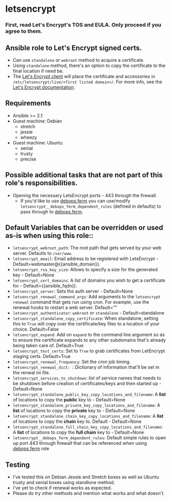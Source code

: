# letsencrypt

### First, read Let's Encrypt's TOS and EULA. Only proceed if you agree to them.

## Ansible role to Let's Encrypt signed certs.
* Can use `standalone` or `webroot` method to acquire a certificate.
* Using `standalone` method, there's an option to copy the certificate to the final location if need be.
* The [Let's Encrypt client](https://github.com/letsencrypt/letsencrypt) will place the certificate and accessories in `/etc/letsencrypt/live/<first listed domain>/`. For more info, see the [Let's Encrypt documentation](https://letsencrypt.readthedocs.org/en/latest/using.html#where-are-my-certificates).

## Requirements 
* Ansible >= 2.1
* Guest machine: Debian
    - stretch
    - jessie
    - wheezy
* Guest machine: Ubuntu
    - xenial
    - trusty
    - precise

## Possible additional tasks that are not part of this role's responsibilities.
* Opening the necessary LetsEncrypt ports - 443 through the firewall.
	- If you'd like to use [debops.ferm](https://github.com/debops/ansible-ferm) you can use/modify `letsencrypt__debops_ferm_dependent_rules` (defined in defaults) to pass through to [debops.ferm](https://github.com/debops/ansible-ferm).

## Default Variables that can be overridden or used as-is when using this role::
* `letsencrypt_webroot_path`: The root path that gets served by your web server. Defaults to `/var/www`.
* `letsencrypt_email`: Email address to be registered with LetsEncrypt - Default=webmaster@{{ansible_domain}}.
* `letsencrypt_rsa_key_size`: Allows to specify a size for the generated key - Default=None
* `letsencrypt_cert_domains`: A *list* of domains you wish to get a certificate for - Default={{ansible_fqdn}}.
* `letsencrypt_server`: Sets the auth server - Default=None
* `letsencrypt_renewal_command_args`: Add arguments to the `letsencrypt renewal` command that gets run using cron.  For example, use the renewal hooks to restart a web server. Default=""
* `letsencrypt_authenticator`: `webroot` or `standalone` - Default=standalone
* `letsencrypt_standalone_copy_certificate`: When standalone, setting this to `True` will copy over the certificate/key files to a location of your choice. Default=False
* `letsencrypt_expand`: Add on `expand` to the command line argument so as to ensure the certificate expands to any other subdomains that's already being taken care of. Default=True
* `letsencrypt_test_certs`: Set to `True` to grab certificates from LetEncrypt staging certs. Default=True
* `letsencrypt_renewal_frequency`: Set the cron job timing.
* `letsencrypt_renewal_dict: `: Dictionary of information that'll be set in the renwal ini file.
* `letsencrypt_services_to_shutdown`: *list* of service names that needs to be shutdown before creation of certificates/keys and then started up - Default=None
* `letsencrypt_standalone_public_key_copy_locations_and_filename`: A **list** of locations to copy the **public** key to - Default=None
* `letsencrypt_standalone_private_key_copy_locations_and_filename`: A **list** of locations to copy the **private** key to - Default=None
* `letsencrypt_standalone_chain_key_copy_locations_and_filename`: A **list** of locations to copy the **chain** key to. Default - Default=None
* `letsencrypt_standalone_full_chain_key_copy_locations_and_filename`: A **list** of locations to copy the **full chain** key to - Default=None
* `letsencrypt__debops_ferm_dependent_rules`: Default simple rules to open up port 443 through firewall that can be referenced when using [debops.ferm](https://github.com/debops/ansible-ferm) role

## Testing
* I've tested this on Debian Jessie and Stretch boxes as well as Ubuntu trusty and xenial boxes using standlone method. 
* I've yet to check if renewal works as expected. 
* Please do try other methods and mention what works and what doesn't.